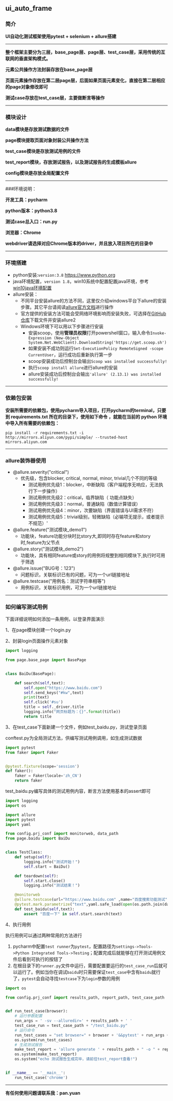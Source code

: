 ## ui_auto_frame

### 简介

**UI自动化测试框架使用pytest + selenium + allure搭建**

---

**整个框架主要分为三层，base_page层、page层、test_case层，采用传统的互联网的垂直架构模式。**

**元素公共操作方法封装存放在base_page层**

**页面元素操作存放在第二层page层，后面如果页面元素变化，直接在第二层相应的page对象修改即可**

**测试case存放在test_case层，主要做断言等操作**

---
### 模块设计
**data模块是存放测试数据的文件**

**page模块提取页面对象封装公共操作方法**

**test_case模块是存放测试用例的文件**

**test_report模块，存放测试报告，以及测试报告的生成模板allure**

**config模块是存放全局配置文件**

---
###环境说明：

**开发工具：pycharm**

**python版本：python3.8**

**测试case总入口：run.py**

**浏览器：Chrome**

**webdriver请选择对应Chrome版本的driver，并且放入项目所在的目录中**

---

### 环境搭建

- python安装:`version:3.8`  https://www.python.org
- java环境配置，`version 1.8`，win10系统中配置配置java环境，参考[win10java环境配置](https://www.runoob.com/w3cnote/windows10-java-setup.html)
- allure安装：
  - 不同平台安装allure的方法不同，这里仅介绍windows平台下allure的安装步骤。其它平台请阅读[allure官方文档](https://docs.qameta.io/allure/)进行操作
  - 官方提供的安装方法可能会受网络环境影响而安装失败，可选择在[GitHub仓库](https://github.com/allure-framework/allure2 )下载文件并安装allure2
  - Windows环境下可以用以下步骤进行安装
    - 安装scoop，使用**管理员权限**打开powershell窗口，输入命令`Invoke-Expression (New-Object System.Net.WebClient).DownloadString('https://get.scoop.sh')`
    - 如果安装不成功则运行`Set-ExecutionPolicy RemoteSigned -scope CurrentUser`，运行成功后重新执行第一步
    - scoop安装成功后控制台会输出`Scoop was installed successfully!`
    - 执行`scoop install allure`进行allure的安装
    - allure安装成功后控制台会输出`'allure' (2.13.1) was installed successfully!`
---
### 依赖包安装

**安装所需要的依赖包，使用pycharm导入项目，打开pycharm的terminal，只要到 requirements.txt 所在的目录下，使用如下命令 ，就能在当前的 python 环境中导入所有需要的依赖包：**

```
pip install -r requirements.txt -i http://mirrors.aliyun.com/pypi/simple/ --trusted-host mirrors.aliyun.com
```



---
### allure装饰器使用

- @allure.severity("critical")
  - 优先级，包含blocker, critical, normal, minor, trivial几个不同的等级
    - 测试用例优先级1：blocker，中断缺陷（客户端程序无响应，无法执行下一步操作）
    - 测试用例优先级2：critical，临界缺陷（ 功能点缺失）
    - 测试用例优先级3：normal，普通缺陷（数值计算错误）
    - 测试用例优先级4：minor，次要缺陷（界面错误与UI需求不符）
    - 测试用例优先级5：trivial级别，轻微缺陷（必输项无提示，或者提示不规范）'
- @allure.feature("测试模块_demo1")
  - 功能块，feature功能分块时比story大,即同时存在feature和story时,feature为父节点
- @allure.story("测试模块_demo2")
  - 功能块，具有相同feature或story的用例将规整到相同模块下,执行时可用于筛选
- @allure.issue("BUG号：123")
  - 问题标识，关联标识已有的问题，可为一个url链接地址
- @allure.testcase("用例名：测试字符串相等")
  - 用例标识，关联标识用例，可为一个url链接地址

---


### 如何编写测试用例

下面详细说明如何添加一条用例，以登录界面演示

1、在page模块创建一个login.py

2、封装login页面操作元素对象

~~~ python
import logging

from page.base_page import BasePage


class BaiDu(BasePage):

    def search(self,text):
        self.open("https://www.baidu.com")
        self.send_keys("#kw",text)
        print(text)
        self.click('#su')
        title = self._driver.title
        logging.info("网页标题为：{}".format(title))
        return title

~~~



3、在test_case下面新建一个文件，例如test_baidu.py，测试登录页面

conftest.py为全局测试方法，供编写测试用例调用，如生成测试数据

~~~ python
import pytest
from faker import Faker


@pytest.fixture(scope='session')
def faker():
    faker = Faker(locale='zh_CN')
    return faker

~~~

test_baidu.py编写具体的测试用例内容，断言方法使用基本的assert即可
~~~ python
import logging
import os

import allure
import pytest
import yaml

from config.prj_conf import monitorweb, data_path
from page.baidu import BaiDu


class TestClass:
    def setup(self):
        logging.info("测试开始！")
        self.start = BaiDu()

    def teardown(self):
        self.start.close()
        logging.info("测试结束！")

    @monitorweb
    @allure.testcase(url="https://www.baidu.com" ,name="百度搜索功能测试")
    @pytest.mark.parametrize("text",yaml.safe_load(open(os.path.join(data_path,"baidu_data.yml"))))
    def test_baidu(self,text):
        assert "百度一下" in self.start.search(text)
~~~

4、执行用例

执行用例可以通过两种常用的方法进行

1. pycharm中配置`test runner`为`pytest`，配置路径为`settings->Tools->Python Integrated Tools->Testing`；配置完成后就能够在打开测试用例文件后看到可执行的按钮了
2. 在根目录下的`runner.py`文件中运行，需要配置要运行的`test_case_run`后就可以运行了。例如当你在调试`baidu`时只需要保证`test_case`中含有`baidu`就行了，`pytest`会自动寻找`testcase`下为`login`参数的用例

~~~ python
import os

from config.prj_conf import results_path, report_path, test_case_path


def run_test_case(browser):
    # 运行参数配置
    run_args = ' -sv --alluredir=' + results_path + ' '
    test_case_run = test_case_path + "/test_baidu.py"
    # 运行命令
    run_test_cases = "set browser=" + browser + '&&pytest' + run_args + test_case_run
    os.system(run_test_cases)
    # 生成测试报告
    make_test_report = 'allure generate ' + results_path + " -o " + report_path + ' --clean'
    os.system(make_test_report)
    os.system("echo 测试报告生成完毕，请前往test_report查看!")


if __name__ == '__main__':
    run_test_case('chrome')
~~~

---

**有任何使用问题请联系我：pan.yuan**
